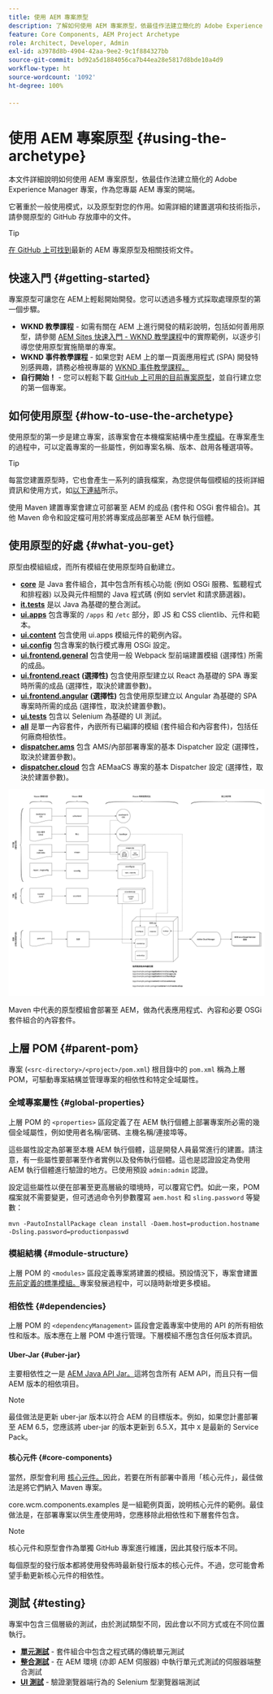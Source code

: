 ```yaml
---
title: 使用 AEM 專案原型
description: 了解如何使用 AEM 專案原型，依最佳作法建立簡化的 Adobe Experience Manager 專案，作為您專屬 AEM 專案的開端。
feature: Core Components, AEM Project Archetype
role: Architect, Developer, Admin
exl-id: a3978d8b-4904-42aa-9ee2-9c1f884327bb
source-git-commit: bd92a5d1884056ca7b44ea28e5817d8bde10a4d9
workflow-type: ht
source-wordcount: '1092'
ht-degree: 100%

---
```



# 使用 AEM 專案原型 {#using-the-archetype}

本文件詳細說明如何使用 AEM 專案原型，依最佳作法建立簡化的 Adobe Experience Manager 專案，作為您專屬 AEM 專案的開端。

它著重於一般使用模式，以及原型對您的作用。如需詳細的建置選項和技術指示，請參閱原型的 GitHub 存放庫中的文件。

>[!TIP]
>
>[在 GitHub 上可找到](https://github.com/adobe/aem-project-archetype)最新的 AEM 專案原型及相關技術文件。

## 快速入門 {#getting-started}

專案原型可讓您在 AEM上輕鬆開始開發。您可以透過多種方式採取處理原型的第一個步驟。

* **WKND 教學課程** - 如需有關在 AEM 上進行開發的精彩說明，包括如何善用原型，請參閱 [AEM Sites 快速入門 - WKND 教學課程](https://experienceleague.adobe.com/docs/experience-manager-learn/getting-started-wknd-tutorial-develop/overview.html)中的實際範例，以逐步引導您使用原型實施簡單的專案。
* **WKND 事件教學課程** - 如果您對 AEM 上的單一頁面應用程式 (SPA) 開發特別感興趣，請務必檢視專屬的 [WKND 事件教學課程。](https://helpx.adobe.com/tw/experience-manager/kt/sites/using/getting-started-spa-wknd-tutorial-develop.html)
* **自行開始！** - 您可以輕鬆下載 [GitHub 上可用的目前專案原型](https://github.com/adobe/aem-project-archetype)，並自行建立您的第一個專案。

## 如何使用原型 {#how-to-use-the-archetype}

使用原型的第一步是建立專案，該專案會在本機檔案結構中產生[模組](#what-you-get)。在專案產生的過程中，可以定義專案的一些屬性，例如專案名稱、版本、啟用各種選項等。

>[!TIP]
>
>每當您建置原型時，它也會產生一系列的讀我檔案，為您提供每個模組的技術詳細資訊和使用方式，如[以下連結](#what-you-get)所示。

使用 Maven 建置專案會建立可部署至 AEM 的成品 (套件和 OSGi 套件組合)。其他 Maven 命令和設定檔可用於將專案成品部署至 AEM 執行個體。

## 使用原型的好處 {#what-you-get}

原型由模組組成，而所有模組在使用原型時自動建立。

* **[core](https://github.com/adobe/aem-project-archetype/tree/develop/src/main/archetype/core)** 是 Java 套件組合，其中包含所有核心功能 (例如 OSGi 服務、監聽程式和排程器) 以及與元件相關的 Java 程式碼 (例如 servlet 和請求篩選器)。
* **[it.tests](https://github.com/adobe/aem-project-archetype/tree/develop/src/main/archetype/it.tests)** 是以 Java 為基礎的整合測試。
* **[ui.apps](https://github.com/adobe/aem-project-archetype/tree/develop/src/main/archetype/ui.apps)** 包含專案的 `/apps` 和 `/etc` 部分，即 JS 和 CSS clientlib、元件和範本。
* **[ui.content](https://github.com/adobe/aem-project-archetype/tree/develop/src/main/archetype/ui.content)** 包含使用 ui.apps 模組元件的範例內容。
* **[ui.config](https://github.com/adobe/aem-project-archetype/tree/develop/src/main/archetype/ui.config)** 包含專案的執行模式專用 OSGi 設定。
* **[ui.frontend.general](https://github.com/adobe/aem-project-archetype/tree/develop/src/main/archetype/ui.frontend.general)** 包含使用一般 Webpack 型前端建置模組 (選擇性) 所需的成品。
* **[ui.frontend.react](https://github.com/adobe/aem-project-archetype/tree/develop/src/main/archetype/ui.frontend.react)** **(選擇性)** 包含使用原型建立以 React 為基礎的 SPA 專案時所需的成品 (選擇性，取決於建置參數)。
* **[ui.frontend.angular](https://github.com/adobe/aem-project-archetype/tree/develop/src/main/archetype/ui.frontend.angular)** **(選擇性)** 包含使用原型建立以 Angular 為基礎的 SPA 專案時所需的成品 (選擇性，取決於建置參數)。
* **[ui.tests](https://github.com/adobe/aem-project-archetype/tree/develop/src/main/archetype/ui.tests)** 包含以 Selenium 為基礎的 UI 測試。
* **[all](https://github.com/adobe/aem-project-archetype/tree/develop/src/main/archetype/all)** 是單一內容套件，內嵌所有已編譯的模組 (套件組合和內容套件)，包括任何廠商相依性。
* **[dispatcher.ams](https://github.com/adobe/aem-project-archetype/tree/develop/src/main/archetype/dispatcher.ams)** 包含 AMS/內部部署專案的基本 Dispatcher 設定 (選擇性，取決於建置參數)。
* **[dispatcher.cloud](https://github.com/adobe/aem-project-archetype/tree/develop/src/main/archetype/dispatcher.cloud)** 包含 AEMaaCS 專案的基本 Dispatcher 設定 (選擇性，取決於建置參數)。

![內容套件組織](/help/assets/content-package-organization.png)

Maven 中代表的原型模組會部署至 AEM，做為代表應用程式、內容和必要 OSGi 套件組合的內容套件。

## 上層 POM {#parent-pom}

專案 (`<src-directory>/<project>/pom.xml`) 根目錄中的 `pom.xml` 稱為上層 POM，可驅動專案結構並管理專案的相依性和特定全域屬性。

### 全域專案屬性 {#global-properties}

上層 POM 的 `<properties>` 區段定義了在 AEM 執行個體上部署專案所必需的幾個全域屬性，例如使用者名稱/密碼、主機名稱/連接埠等。

這些屬性設定為部署至本機 AEM 執行個體，這是開發人員最常進行的建置。請注意，有一些屬性要部署至作者實例以及發佈執行個體。這也是認證設定為使用 AEM 執行個體進行驗證的地方。已使用預設 `admin:admin` 認證。

設定這些屬性以便在部署至更高層級的環境時，可以覆寫它們。如此一來，POM 檔案就不需要變更，但可透過命令列參數覆寫 `aem.host` 和 `sling.password` 等變數：

```shell
mvn -PautoInstallPackage clean install -Daem.host=production.hostname -Dsling.password=productionpasswd
```

### 模組結構 {#module-structure}

上層 POM 的 `<modules>` 區段定義專案將建置的模組。預設情況下，專案會建置[先前定義的標準模組。](#what-you-get)專案發展過程中，可以隨時新增更多模組。

### 相依性 {#dependencies}

上層 POM 的 `<dependencyManagement>` 區段會定義專案中使用的 API 的所有相依性和版本。版本應在上層 POM 中進行管理。下層模組不應包含任何版本資訊。

#### Uber-Jar {#uber-jar}

主要相依性之一是 [AEM Java API Jar。](https://experienceleague.adobe.com/docs/experience-manager-cloud-service/implementing/developing/aem-as-a-cloud-service-sdk.html)這將包含所有 AEM API，而且只有一個 AEM 版本的相依項目。

>[!NOTE]
>
>最佳做法是更新 uber-jar 版本以符合 AEM 的目標版本。例如，如果您計畫部署至 AEM 6.5，您應該將 uber-jar 的版本更新到 6.5.X，其中 `X` 是最新的 Service Pack。

#### 核心元件 {#core-components}

當然，原型會利用 [核心元件。](/help/introduction.md)因此，若要在所有部署中善用「核心元件」，最佳做法是將它們納入 Maven 專案。

core.wcm.components.examples 是一組範例頁面，說明核心元件的範例。最佳做法是，在部署專案以供生產使用時，您應移除此相依性和下層套件包含。

>[!NOTE]
>
>核心元件和原型會作為單獨 GitHub 專案進行維護，因此其發行版本不同。
>
>每個原型的發行版本都將使用發佈時最新發行版本的核心元件。不過，您可能會希望手動更新核心元件的相依性。

## 測試 {#testing}

專案中包含三個層級的測試，由於測試類型不同，因此會以不同方式或在不同位置執行。

* **[單元測試](https://github.com/adobe/aem-project-archetype/tree/develop/src/main/archetype/core)** - 套件組合中包含之程式碼的傳統單元測試
* **[整合測試](https://github.com/adobe/aem-project-archetype/tree/develop/src/main/archetype/it.tests)** - 在 AEM 環境 (亦即 AEM 伺服器) 中執行單元式測試的伺服器端整合測試
* **[UI 測試](https://github.com/adobe/aem-project-archetype/tree/develop/src/main/archetype/ui.tests)** - 驗證瀏覽器端行為的 Selenium 型瀏覽器端測試
